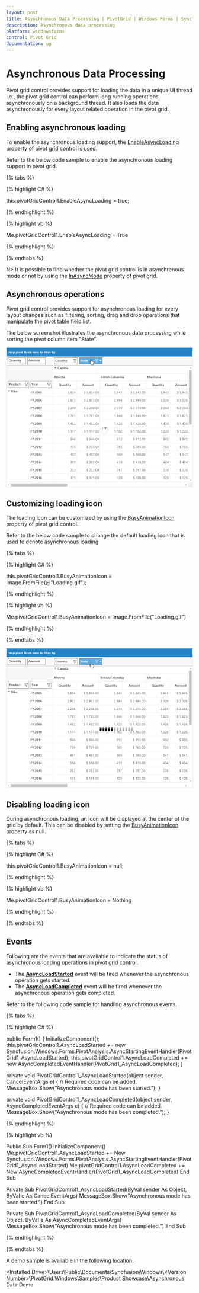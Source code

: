 ```yaml
---
layout: post
title: Asynchronous Data Processing | PivotGrid | Windows Forms | Syncfusion
description: Asynchronous data processing
platform: windowsforms
control: Pivot Grid
documentation: ug
---
```


# Asynchronous Data Processing

Pivot grid control provides support for loading the data in a unique UI thread i.e., the pivot grid control can perform long running operations asynchronously on a background thread. It also loads the data asynchronously for every layout related operation in the pivot grid.

## Enabling asynchronous loading

To enable the asynchronous loading support, the [EnableAsyncLoading](https://help.syncfusion.com/cr/windowsforms/Syncfusion.PivotAnalysis.Windows~Syncfusion.Windows.Forms.PivotAnalysis.PivotGridControl~EnableAsyncLoading.html) property of pivot grid control is used.

Refer to the below code sample to enable the asynchronous loading support in pivot grid.

{% tabs %}

{% highlight C# %}

this.pivotGridControl1.EnableAsyncLoading = true;

{% endhighlight %}

{% highlight vb %}

Me.pivotGridControl1.EnableAsyncLoading = True

{% endhighlight %}

{% endtabs %}

N> It is possible to find whether the pivot grid control is in asynchronous mode or not by using the [InAsyncMode](https://help.syncfusion.com/cr/windowsforms/Syncfusion.PivotAnalysis.Windows~Syncfusion.Windows.Forms.PivotAnalysis.PivotGridControl~InAsyncMode.html) property of pivot grid.

## Asynchronous operations

Pivot grid control provides support for asynchronous loading for every layout changes such as filtering, sorting, drag and drop operations that manipulate the pivot table field list.

The below screenshot illustrates the asynchronous data processing while sorting the pivot column item "State".

![Asynchronous-Data-Processing_img1](Asynchronous-Data-Processing_images/Asynchronous-Data-Processing_img1.png)

## Customizing loading icon

The loading icon can be customized by using the [BusyAnimationIcon](https://help.syncfusion.com/cr/windowsforms/Syncfusion.PivotAnalysis.Windows~Syncfusion.Windows.Forms.PivotAnalysis.PivotGridControl~BusyAnimationIcon.html) property of pivot grid control.

Refer to the below code sample to change the default loading icon that is used to denote asynchronous loading.

{% tabs %}

{% highlight C# %}

this.pivotGridControl1.BusyAnimationIcon = Image.FromFile(@"Loading.gif");

{% endhighlight %}

{% highlight vb %}

Me.pivotGridControl1.BusyAnimationIcon = Image.FromFile("Loading.gif")

{% endhighlight %}

{% endtabs %}

![Asynchronous-Data-Processing_img2](Asynchronous-Data-Processing_images/Asynchronous-Data-Processing_img2.png)

## Disabling loading icon

During asynchronous loading, an icon will be displayed at the center of the grid by default. This can be disabled by setting the [BusyAnimationIcon](https://help.syncfusion.com/cr/windowsforms/Syncfusion.PivotAnalysis.Windows~Syncfusion.Windows.Forms.PivotAnalysis.PivotGridControl~BusyAnimationIcon.html) property as null.

{% tabs %}

{% highlight C# %}

this.pivotGridControl1.BusyAnimationIcon = null;

{% endhighlight %}

{% highlight vb %}

Me.pivotGridControl1.BusyAnimationIcon = Nothing

{% endhighlight %}

{% endtabs %}

## Events

Following are the events that are available to indicate the status of asynchronous loading operations in pivot grid control.

* The **[AsyncLoadStarted](https://help.syncfusion.com/cr/windowsforms/Syncfusion.PivotAnalysis.Windows~Syncfusion.Windows.Forms.PivotAnalysis.PivotGridControl~AsyncLoadStarted_EV.html)** event will be fired whenever the asynchronous operation gets started.
* The **[AsyncLoadCompleted](https://help.syncfusion.com/cr/windowsforms/Syncfusion.PivotAnalysis.Windows~Syncfusion.Windows.Forms.PivotAnalysis.PivotGridControl~AsyncLoadCompleted_EV.html)** event will be fired whenever the asynchronous operation gets completed.

Refer to the following code sample for handling asynchronous events.

{% tabs %}

{% highlight C# %}

public Form1()
{
    InitializeComponent();
    this.pivotGridControl1.AsyncLoadStarted += new Syncfusion.Windows.Forms.PivotAnalysis.AsyncStartingEventHandler(PivotGrid1_AsyncLoadStarted);
    this.pivotGridControl1.AsyncLoadCompleted += new AsyncCompletedEventHandler(PivotGrid1_AsyncLoadCompleted);
}

private void PivotGridControl1_AsyncLoadStarted(object sender, CancelEventArgs e)
{
    // Required code can be added.
    MessageBox.Show("Asynchronous mode has been started.");
}

private void PivotGridControl1_AsyncLoadCompleted(object sender, AsyncCompletedEventArgs e)
{
    // Required code can be added.
    MessageBox.Show("Asynchronous mode has been completed.");
}

{% endhighlight %}

{% highlight vb %}

Public Sub Form1()
    InitializeComponent()
    Me.pivotGridControl1.AsyncLoadStarted += New Syncfusion.Windows.Forms.PivotAnalysis.AsyncStartingEventHandler(PivotGrid1_AsyncLoadStarted)
    Me.pivotGridControl1.AsyncLoadCompleted += New AsyncCompletedEventHandler(PivotGrid1_AsyncLoadCompleted)
End Sub

Private Sub PivotGridControl1_AsyncLoadStarted(ByVal sender As Object, ByVal e As CancelEventArgs)
    MessageBox.Show("Asynchronous mode has been started.")
End Sub

Private Sub PivotGridControl1_AsyncLoadCompleted(ByVal sender As Object, ByVal e As AsyncCompletedEventArgs)
    MessageBox.Show("Asynchronous mode has been completed.")
End Sub

{% endhighlight %}

{% endtabs %}

A demo sample is available in the following location.

&lt;Installed Drive&gt;\Users\Public\Documents\Syncfusion\Windows\\&lt;Version Number&gt;\PivotGrid.Windows\Samples\Product Showcase\Asynchronous Data Demo